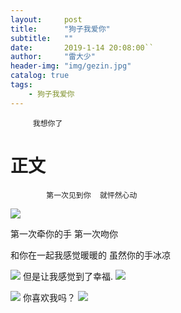 ```yaml
---
layout:     post
title:      "狗子我爱你"
subtitle:   ""
date:       2019-1-14 20:08:00``
author:     "雷大少"
header-img: "img/gezin.jpg"
catalog: true
tags:
    - 狗子我爱你
---
```




         我想你了
# 正文

 

            第一次见到你  就怦然心动
![](https://i.imgur.com/p7Bx3hs.jpg)

第一次牵你的手   第一次吻你


和你在一起我感觉暖暖的 虽然你的手冰凉

![](https://i.imgur.com/N5A1mvq.jpg)
但是让我感觉到了幸福.
            ![](https://i.imgur.com/lEEDwOo.jpg)

 



![](https://i.imgur.com/MvbvfEL.jpg)
你喜欢我吗？
![](https://i.imgur.com/2bwTbdF.jpg)
